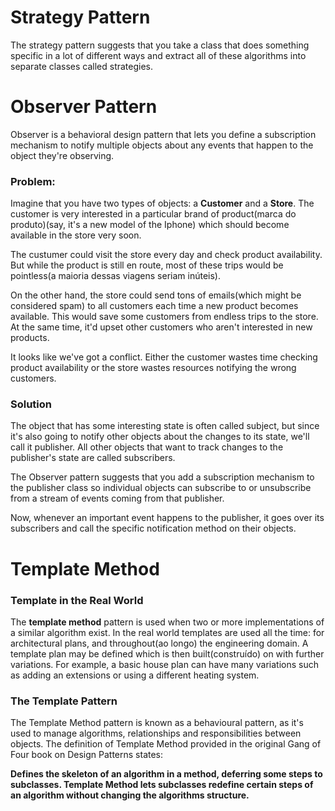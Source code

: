 # Strategy Pattern

The strategy pattern suggests that you take a class that does something specific in a lot of different ways and extract all of these algorithms into separate classes called strategies.

# Observer Pattern

Observer is a behavioral design pattern that lets you define a subscription mechanism to notify multiple objects about any events that happen to the object they're observing.

### Problem:

Imagine that you have two types of objects: a **Customer** and a **Store**. The customer is very interested in a particular brand of product(marca do produto)(say, it's a new model of the Iphone) which should become available in the store very soon.

The custumer could visit the store every day and check product availability. But while the product is still en route, most of these trips would be pointless(a maioria dessas viagens seriam inúteis). 

On the other hand, the store could send tons of emails(which might be considered spam) to all customers each time a new product becomes available. This would save some customers from endless trips to the store. At the same time, it'd upset other customers who aren't interested in new products.

It looks like we've got a conflict. Either the customer wastes time checking product availability or the store wastes resources notifying the wrong customers.

### Solution

The object that has some interesting state is often called subject, but since it's also going to notify other objects about the changes to its state, we'll call it publisher. All other objects that want to track changes to the publisher's state are called subscribers.

The Observer pattern suggests that you add a subscription mechanism to the publisher class so individual objects can subscribe to or unsubscribe from a stream of events coming from that publisher.

Now, whenever an important event happens to the publisher, it goes over its subscribers and call the specific notification method on their objects.

# Template Method

### Template in the Real World

The **template method** pattern is used when two or more implementations of a similar algorithm exist. In the real world templates are used all the time: for architectural plans, and throughout(ao longo) the engineering domain. A template plan may be defined which is then built(construído) on with further variations. For example, a basic house plan can have many variations such as adding an extensions or using a different heating system.

### The Template Pattern

The Template Method pattern is known as a behavioural pattern, as it's used to manage algorithms, relationships and responsibilities between objects. The definition of Template Method provided in the original Gang of Four book on Design Patterns states:

**Defines the skeleton of an algorithm in a method, deferring some steps to subclasses. Template Method lets subclasses redefine certain steps of an algorithm without changing the algorithms structure.**